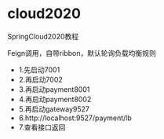 # cloud2020
SpringCloud2020教程

Feign调用，自带ribbon，默认轮询负载均衡规则
* 1.先启动7001
* 2.再启动7002
* 3.再启动payment8001
* 4.再启动payment8002
* 5.再启动gateway9527
* 6.http://localhost:9527/payment/lb
* 7.查看接口返回




